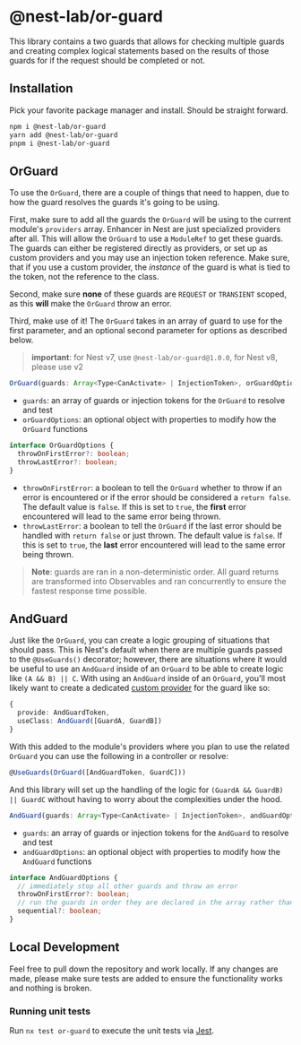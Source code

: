 # @nest-lab/or-guard

This library contains a two guards that allows for checking multiple guards and
creating complex logical statements based on the results of those guards for if
the request should be completed or not.

## Installation

Pick your favorite package manager and install. Should be straight forward.

```sh
npm i @nest-lab/or-guard
yarn add @nest-lab/or-guard
pnpm i @nest-lab/or-guard
```

## OrGuard

To use the `OrGuard`, there are a couple of things that need to happen, due to
how the guard resolves the guards it's going to be using.

First, make sure to add all the guards the `OrGuard` will be using to the
current module's `providers` array. Enhancer in Nest are just specialized
providers after all. This will allow the `OrGuard` to use a `ModuleRef` to get
these guards. The guards can either be registered directly as providers, or set
up as custom providers and you may use an injection token reference. Make sure,
that if you use a custom provider, the _instance_ of the guard is what is tied
to the token, not the reference to the class.

Second, make sure **none** of these guards are `REQUEST` or `TRANSIENT` scoped,
as this **will** make the `OrGuard` throw an error.

Third, make use of it! The `OrGuard` takes in an array of guard to use for the
first parameter, and an optional second parameter for options as described
below.

> **important**: for Nest v7, use `@nest-lab/or-guard@1.0.0`, for Nest v8,
> please use v2

```ts
OrGuard(guards: Array<Type<CanActivate> | InjectionToken>, orGuardOptions?: OrGuardOptions): CanActivate
```

- `guards`: an array of guards or injection tokens for the `OrGuard` to resolve
  and test
- `orGuardOptions`: an optional object with properties to modify how the
  `OrGuard` functions

```ts
interface OrGuardOptions {
  throwOnFirstError?: boolean;
  throwLastError?: boolean;
}
```

- `throwOnFirstError`: a boolean to tell the `OrGuard` whether to throw if an
  error is encountered or if the error should be considered a `return false`.
  The default value is `false`. If this is set to `true`, the **first** error
  encountered will lead to the same error being thrown.
- `throwLastError`: a boolean to tell the `OrGuard` if the last error should be
  handled with `return false` or just thrown. The default value is `false`. If
  this is set to `true`, the **last** error encountered will lead to the same
  error being thrown.

> **Note**: guards are ran in a non-deterministic order. All guard returns are
> transformed into Observables and ran concurrently to ensure the fastest
> response time possible.

## AndGuard

Just like the `OrGuard`, you can create a logic grouping of situations that
should pass. This is Nest's default when there are multiple guards passed to the
`@UseGuards()` decorator; however, there are situations where it would be useful
to use an `AndGuard` inside of an `OrGuard` to be able to create logic like
`(A && B) || C`. With using an `AndGuard` inside of an `OrGuard`, you'll most
likely want to create a dedicated [custom provider][customprov] for the guard
like so:

```typescript
{
  provide: AndGuardToken,
  useClass: AndGuard([GuardA, GuardB])
}
```

With this added to the module's providers where you plan to use the related
`OrGuard` you can use the following in a controller or resolve:

```typescript
@UseGuards(OrGuard([AndGuardToken, GuardC]))
```

And this library will set up the handling of the logic for
`(GuardA && GuardB) || GuardC` without having to worry about the complexities
under the hood.

```ts
AndGuard(guards: Array<Type<CanActivate> | InjectionToken>, andGuardOptions?: AndGuardOptions): CanActivate
```

- `guards`: an array of guards or injection tokens for the `AndGuard` to resolve
  and test
- `andGuardOptions`: an optional object with properties to modify how the
  `AndGuard` functions

```ts
interface AndGuardOptions {
  // immediately stop all other guards and throw an error
  throwOnFirstError?: boolean;
  // run the guards in order they are declared in the array rather than in parallel
  sequential?: boolean;
}
```

## Local Development

Feel free to pull down the repository and work locally. If any changes are made,
please make sure tests are added to ensure the functionality works and nothing
is broken.

### Running unit tests

Run `nx test or-guard` to execute the unit tests via [Jest](https://jestjs.io).

[customprov]: https://docs.nestjs.com/fundamentals/custom-providers
